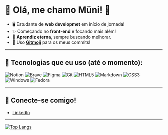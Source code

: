 # 🌙 Olá, me chamo Müni! 🌙

- 🖥️ Estudante de **web developmet** em início de jornada!
- ✨ Começando no **front-end** e focando mais além!
- 🚀 **Aprendiz eterna**, sempre buscando melhorar.
- 🥰 Uso [**Gitmoji**](https://gitmoji.dev/) para os meus commits!

---

## 🌟 Tecnologias que eu uso (até o momento):

![Notion](https://img.shields.io/badge/Notion-%23000000.svg?style=for-the-badge&logo=notion&logoColor=white) ![Brave](https://img.shields.io/badge/Brave-FB542B?style=for-the-badge&logo=Brave&logoColor=white) ![Figma](https://img.shields.io/badge/figma-%23F24E1E.svg?style=for-the-badge&logo=figma&logoColor=white) ![Git](https://img.shields.io/badge/git-%23F05033.svg?style=for-the-badge&logo=git&logoColor=white) ![HTML5](https://img.shields.io/badge/html5-%23E34F26.svg?style=for-the-badge&logo=html5&logoColor=white) ![Markdown](https://img.shields.io/badge/markdown-%23000000.svg?style=for-the-badge&logo=markdown&logoColor=white) ![CSS3](https://img.shields.io/badge/css3-%231572B6.svg?style=for-the-badge&logo=css3&logoColor=white) ![Windows](https://img.shields.io/badge/Windows-0078D6?style=for-the-badge&logo=windows&logoColor=white) ![Fedora](https://img.shields.io/badge/Fedora-294172?style=for-the-badge&logo=fedora&logoColor=white)

---

## 🔗 Conecte-se comigo!

- [LinkedIn](https://www.linkedin.com/in/rafa-germani-279b49355/)

---

[![Top Langs](https://github-readme-stats.vercel.app/api/top-langs/?username=muni-moonlit&custom_title=Linguagens+mais+usadas:&text_color=ffffff&bg_color=202020&title_color=ffffff&locale=pt-br)](https://github.com/anuraghazra/github-readme-stats)
